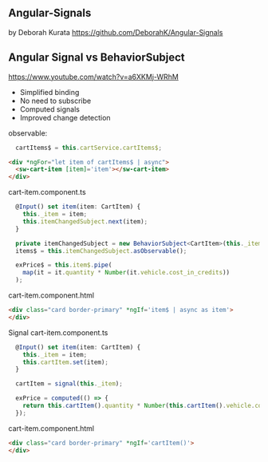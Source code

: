 ## Angular-Signals
by Deborah Kurata
https://github.com/DeborahK/Angular-Signals



## Angular Signal vs BehaviorSubject
https://www.youtube.com/watch?v=a6XKMj-WRhM

- Simplified binding
- No need to subscribe
- Computed signals
- Improved change detection

observable:
```ts
  cartItems$ = this.cartService.cartItems$;
```

```html
<div *ngFor="let item of cartItems$ | async">
  <sw-cart-item [item]='item'></sw-cart-item>
</div>
```

cart-item.component.ts
```ts
  @Input() set item(item: CartItem) {
    this._item = item;
    this.itemChangedSubject.next(item);
  }

  private itemChangedSubject = new BehaviorSubject<CartItem>(this._item);
  items$ = this.itemChangedSubject.asObservable();

  exPrice$ = this.item$.pipe(
    map(it = it.quantity * Number(it.vehicle.cost_in_credits))
  );
```
cart-item.component.html
```html
<div class="card border-primary" *ngIf='item$ | async as item'>
</div>
```

Signal
cart-item.component.ts
```ts
  @Input() set item(item: CartItem) {
    this._item = item;
    this.cartItem.set(item);
  }

  cartItem = signal(this._item); 

  exPrice = computed(() => {
    return this.cartItem().quantity * Number(this.cartItem().vehicle.cost_in_credits);
  });
```
cart-item.component.html
```html
<div class="card border-primary" *ngIf='cartItem()'>
</div>
```
